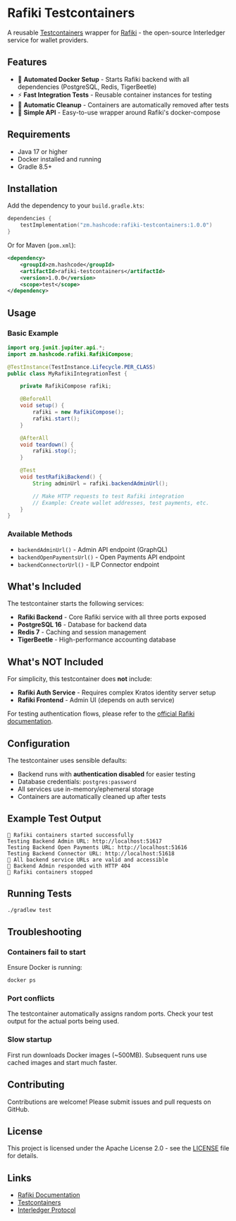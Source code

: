 # Rafiki Testcontainers

A reusable [Testcontainers](https://www.testcontainers.org/) wrapper for [Rafiki](https://rafiki.dev/) - the open-source Interledger service for wallet providers.

## Features

- 🐳 **Automated Docker Setup** - Starts Rafiki backend with all dependencies (PostgreSQL, Redis, TigerBeetle)
- ⚡ **Fast Integration Tests** - Reusable container instances for testing
- 🧹 **Automatic Cleanup** - Containers are automatically removed after tests
- 🎯 **Simple API** - Easy-to-use wrapper around Rafiki's docker-compose

## Requirements

- Java 17 or higher
- Docker installed and running
- Gradle 8.5+

## Installation

Add the dependency to your `build.gradle.kts`:

```kotlin
dependencies {
    testImplementation("zm.hashcode:rafiki-testcontainers:1.0.0")
}
```

Or for Maven (`pom.xml`):

```xml
<dependency>
    <groupId>zm.hashcode</groupId>
    <artifactId>rafiki-testcontainers</artifactId>
    <version>1.0.0</version>
    <scope>test</scope>
</dependency>
```

## Usage

### Basic Example

```java
import org.junit.jupiter.api.*;
import zm.hashcode.rafiki.RafikiCompose;

@TestInstance(TestInstance.Lifecycle.PER_CLASS)
public class MyRafikiIntegrationTest {

    private RafikiCompose rafiki;

    @BeforeAll
    void setup() {
        rafiki = new RafikiCompose();
        rafiki.start();
    }

    @AfterAll
    void teardown() {
        rafiki.stop();
    }

    @Test
    void testRafikiBackend() {
        String adminUrl = rafiki.backendAdminUrl();

        // Make HTTP requests to test Rafiki integration
        // Example: Create wallet addresses, test payments, etc.
    }
}
```

### Available Methods

- `backendAdminUrl()` - Admin API endpoint (GraphQL)
- `backendOpenPaymentsUrl()` - Open Payments API endpoint
- `backendConnectorUrl()` - ILP Connector endpoint

## What's Included

The testcontainer starts the following services:

- **Rafiki Backend** - Core Rafiki service with all three ports exposed
- **PostgreSQL 16** - Database for backend data
- **Redis 7** - Caching and session management
- **TigerBeetle** - High-performance accounting database

## What's NOT Included

For simplicity, this testcontainer does **not** include:

- **Rafiki Auth Service** - Requires complex Kratos identity server setup
- **Rafiki Frontend** - Admin UI (depends on auth service)

For testing authentication flows, please refer to the [official Rafiki documentation](https://rafiki.dev/integration/deployment/docker-compose/).

## Configuration

The testcontainer uses sensible defaults:

- Backend runs with **authentication disabled** for easier testing
- Database credentials: `postgres:password`
- All services use in-memory/ephemeral storage
- Containers are automatically cleaned up after tests

## Example Test Output

```
 Rafiki containers started successfully
Testing Backend Admin URL: http://localhost:51617
Testing Backend Open Payments URL: http://localhost:51616
Testing Backend Connector URL: http://localhost:51618
 All backend service URLs are valid and accessible
 Backend Admin responded with HTTP 404
 Rafiki containers stopped
```

## Running Tests

```bash
./gradlew test
```

## Troubleshooting

### Containers fail to start

Ensure Docker is running:
```bash
docker ps
```

### Port conflicts

The testcontainer automatically assigns random ports. Check your test output for the actual ports being used.

### Slow startup

First run downloads Docker images (~500MB). Subsequent runs use cached images and start much faster.

## Contributing

Contributions are welcome! Please submit issues and pull requests on GitHub.

## License

This project is licensed under the Apache License 2.0 - see the [LICENSE](LICENSE) file for details.

## Links

- [Rafiki Documentation](https://rafiki.dev/)
- [Testcontainers](https://www.testcontainers.org/)
- [Interledger Protocol](https://interledger.org/)
